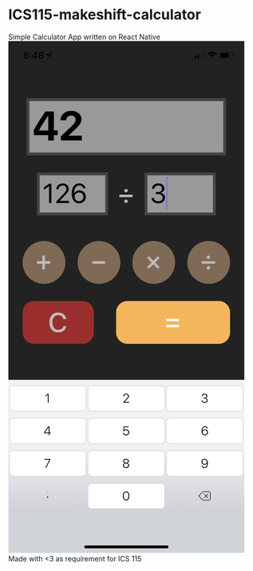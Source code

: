 # ICS115-makeshift-calculator
Simple Calculator App written on React Native
![Screenshot of App](https://github.com/rolandiggy/ICS115-makeshift-calculator/blob/master/screens/makeshift-calculator.png)
Made with <3 as requirement for ICS 115
